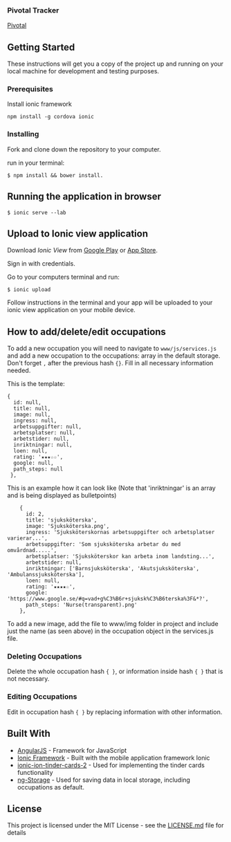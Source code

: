 ### Pivotal Tracker
[Pivotal](https://www.pivotaltracker.com/n/projects/1968195)

## Getting Started

These instructions will get you a copy of the project up and running on your local machine for development and testing purposes.

### Prerequisites

Install ionic framework
```
npm install -g cordova ionic
```

### Installing

Fork and clone down the repository to your computer.

run in your terminal:

```
$ npm install && bower install.
```

## Running the application in browser

```
$ ionic serve --lab
```

## Upload to Ionic view application

Download _Ionic View_ from [Google Play](https://play.google.com/store/apps/details?id=com.ionic.viewapp&hl=en) or [App Store](https://itunes.apple.com/us/app/ionic-view/id849930087?mt=8).

Sign in with credentials.

Go to your computers terminal and run:
```
$ ionic upload
```

Follow instructions in the terminal and your app will be uploaded to your ionic view application on your mobile device.

## How to add/delete/edit occupations

To add a new occupation you will need to navigate to ```www/js/services.js``` and add a new occupation to the  occupations: array in the default storage. Don't forget `,` after the previous hash `{}`. Fill in all necessary information needed.

This is the template: 
```
{
  id: null,             
  title: null,
  image: null,
  ingress: null,
  arbetsuppgifter: null,
  arbetsplatser: null,
  arbetstider: null, 
  inriktningar: null,
  loen: null,        
  rating: '★★★☆☆',   
  google: null,
  path_steps: null
 },
```

This is an example how it can look like (Note that 'inriktningar' is an array and is being displayed as bulletpoints)
```
    {
      id: 2,
      title: 'sjuksköterska',
      image: 'Sjuksköterska.png',
      ingress: 'Sjuksköterskornas arbetsuppgifter och arbetsplatser varierar...',
      arbetsuppgifter: 'Som sjuksköterska arbetar du med omvårdnad.....',
      arbetsplatser: 'Sjuksköterskor kan arbeta inom landsting...',
      arbetstider: null,
      inriktningar: ['Barnsjuksköterska', 'Akutsjuksköterska', 'Ambulanssjuksköterska'],
      loen: null,
      rating: '★★★★☆',
      google: 'https://www.google.se/#q=vad+g%C3%B6r+sjuksk%C3%B6terska%3F&*?',
      path_steps: 'Nurse(transparent).png'
    },
```
To add a new image, add the file to www/img folder in project and include just the name (as seen above) in the occupation object in the services.js file.

### Deleting Occupations
Delete the whole occupation hash `{ }`, or information inside hash `{ }` that is not necessary.

### Editing Occupations
Edit in occupation hash `{ }` by replacing information with other information.


## Built With
* [AngularJS](https://angularjs.org) - Framework for JavaScript
* [Ionic Framework](http://ionicframework.com) - Built with the mobile application framework Ionic
* [ionic-ion-tinder-cards-2](https://github.com/loringdodge/ionic-ion-tinder-cards-2) - Used for implementing the tinder cards functionality      
* [ng-Storage](https://github.com/gsklee/ngStorage) - Used for saving data in local storage, including occupations as default.      

## License    
This project is licensed under the MIT License - see the [LICENSE.md](LICENSE.md) file for details